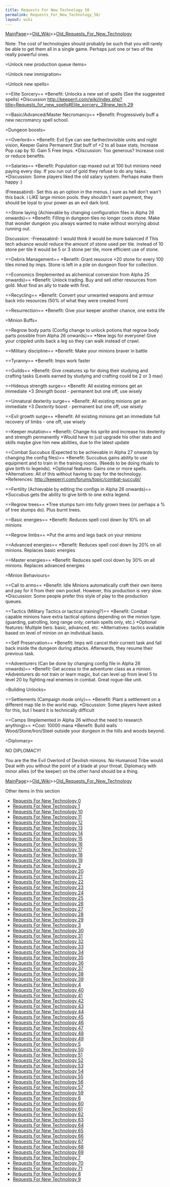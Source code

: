 ```yaml
---
title: Requests For New Technology 58
permalink: Requests_For_New_Technology_58/
layout: wiki
---
```


[MainPage](/keeperrl_wiki/ "wikilink")>>[Old_Wiki](/keeperrl_wiki/Old_Wiki "wikilink")>>[Old_Requests_For_New_Technology](/keeperrl_wiki/Old_Requests_For_New_Technology "wikilink")

Note: The cost of technologies should probably be such that you will rarely be able to get them all in a single game. Perhaps just one or two of the really powerful ones.

=Unlock new production queue items=

=Unlock new immigration=

=Unlock new spells=

==Elite Sorcery==
*Benefit: Unlocks a new set of spells (See the suggested spells)
*Discussion
http://keeperrl.com/wiki/index.php?title=Requests_for_new_spells#Elite_sorcery_.28new_tech.29

==Basic/Advanced/Master Necromancy==
*Benefit: Progressively buff a new necromancy spell school.

=Dungeon boosts=

==Overlord==
*Benefit: Evil Eye can see farther/invisible units and night vision, Keeper Gains Permanent Stat buff of +2 to all base stats, Increase Pop cap by 10. Gain 5 Free Imps.
*Discussion: Too generous? Increase cost or reduce benefits.

==Salaries==
*Benefit: Population cap maxed out at 100 but minions need paying every day. If you run out of gold they refuse to do any tasks.
*Discussion: Some players liked the old salary system. Perhaps make them happy :)

(Freeasabird)- Set this as an option in the menus. I sure as hell don't wan't this back. i LIKE large minion pools. they shouldn't want payment, they should be loyal to your power as an evil dark lord.

==Stone laying (Achievable by changing configuration files in Alpha 26 onwards)==
*Benefit: Filling in dungeon tiles no longer costs stone. Make that wonder dungeon you always wanted to make without worrying about running out.

Discussion: -Freeasabird- I would think it would be more balanced if This tech advance would reduce the amount of stone used per tile. instead of 10 stone per tile it would be 5 or 3 stone per tile, more efficient use of stone.

==Debris Management==
*Benefit: Grant resource +20 stone for every 100 tiles mined by imps. Stone is left in a pile on dungeon floor for collection.

==Economics (Implemented as alchemical conversion from Alpha 25 onwards)==
*Benefit: Unlock trading. Buy and sell other resources from gold. Must find an ally to trade with first.

==Recycling==
*Benefit: Convert your unwanted weapons and armour back into resources (50% of what they were created from)

==Resurrection==
*Benefit: Give your keeper another chance, one extra life

=Minion Buffs=

==Regrow body parts (Config change to unlock potions that regrow body parts possible from Alpha 26 onwards)==
*New legs for everyone! Give your crippled units back a leg so they can walk instead of crawl.

==Military discipline==
*Benefit: Make your minions braver in battle

==Tyranny==
*Benefit: Imps work faster

==Guilds==
*Benefit: Give creatures xp for doing their studying and crafting tasks (Levels earned by studying and crafting could be 2 or 3 max)

==Hideous strength surge==
*Benefit: All existing minions get an immediate +3 _Strength_ boost - permanent but one off, use wisely

==Unnatural dexterity surge==
*Benefit: All existing minions get an immediate +3 _Dexterity_ boost - permanent but one off, use wisely

==Evil growth surge==
*Benefit: All existing minions get an immediate full recovery of limbs - one off, use wisely

==Keeper mutation==
*Benefit: Change his sprite and increase his dexterity and strength permanently
*Would have to just upgrade his other stats and skills maybe give him new abilities, due to the latest update

==Combat Succubus (Expected to be achievable in Alpha 27 onwards by changing the config files)==
*Benefit: Succubus gains ability to use equipment and to train in the training rooms. (Needs to be doing rituals to give birth to legends).
*Optional features: Gains one or more spells.
*Alternatives: All of this without having to pay for the technology.
*References: http://keeperrl.com/forums/topic/combat-succubi/

==Fertility (Achievable by editing the configs in Alpha 26 onwards)==
*Succubus gets the ability to give birth to one extra legend.

==Regrow trees==
*Tree stumps turn into fully grown trees (or perhaps a % of tree stumps do). Plus burnt trees.

==Basic energies==
*Benefit: Reduces spell cool down by 10% on all minions

==Regrow limbs==
*Put the arms and legs back on your minions

==Advanced energies==
*Benefit: Reduces spell cool down by 20% on all minions. Replaces basic energies

==Master energies==
*Benefit: Reduces spell cool down by 30% on all minions. Replaces advanced energies

=Minion Behaviours=

==Call to arms==
*Benefit: Idle Minions automatically craft their own items and pay for it from their own pocket. However, this production is very slow.
*Discussion: Some people prefer this style of play to the production queues.

==Tactics (Military Tactics or tactical training?)==
*Benefit: Combat capable minions have extra tactical options depending on the minion type. (guarding, patrolling, long range only, certain spells only, etc.)
*Optional features: Multiple tiers: basic, advanced, etc.
*Alternatives: tactics available based on level of minion on an individual basis.

==Self Preservation==
*Benefit: Imps will cancel their current task and fall back inside the dungeon during attacks. Afterwards, they resume their previous task.

==Adventurers (Can be done by changing config file in Alpha 26 onwards)==
*Benefit: Get access to the adventurer class as a minion.
*Adventurers do not train or learn magic, but can level up from level 5 to level 20 by fighting real enemies in combat. Great rogue-like unit.

=Building Unlocks=

==Settlements (Campaign mode only)==
*Benefit: Plant a settlement on a different map tile in the world map.
*Discussion: Some players have asked for this, but I heard it is technically difficult

==Camps (Implemented in Alpha 26 without the need to research anything)==
*Cost: 10000 mana
*Benefit: Build walls Wood/Stone/Iron/Steel outside your dungeon in the hills and woods beyond.

=Diplomacy=

NO DIPLOMACY!

You are the the Evil Overlord of Devilish minions. No Humanoid Tribe would Deal with you without the point of a blade at your throat. Diplomacy with minor allies (of the keeper) on the other hand should be a thing.

[MainPage](/keeperrl_wiki/ "wikilink")>>[Old_Wiki](/keeperrl_wiki/Old_Wiki "wikilink")>>[Old_Requests_For_New_Technology](/keeperrl_wiki/Old_Requests_For_New_Technology "wikilink")

Other items in this section
-    [Requests For New Technology 0](/keeperrl_wiki/Requests_For_New_Technology_0 "wikilink")
-    [Requests For New Technology 1](/keeperrl_wiki/Requests_For_New_Technology_1 "wikilink")
-    [Requests For New Technology 10](/keeperrl_wiki/Requests_For_New_Technology_10 "wikilink")
-    [Requests For New Technology 11](/keeperrl_wiki/Requests_For_New_Technology_11 "wikilink")
-    [Requests For New Technology 12](/keeperrl_wiki/Requests_For_New_Technology_12 "wikilink")
-    [Requests For New Technology 13](/keeperrl_wiki/Requests_For_New_Technology_13 "wikilink")
-    [Requests For New Technology 14](/keeperrl_wiki/Requests_For_New_Technology_14 "wikilink")
-    [Requests For New Technology 15](/keeperrl_wiki/Requests_For_New_Technology_15 "wikilink")
-    [Requests For New Technology 16](/keeperrl_wiki/Requests_For_New_Technology_16 "wikilink")
-    [Requests For New Technology 17](/keeperrl_wiki/Requests_For_New_Technology_17 "wikilink")
-    [Requests For New Technology 18](/keeperrl_wiki/Requests_For_New_Technology_18 "wikilink")
-    [Requests For New Technology 19](/keeperrl_wiki/Requests_For_New_Technology_19 "wikilink")
-    [Requests For New Technology 2](/keeperrl_wiki/Requests_For_New_Technology_2 "wikilink")
-    [Requests For New Technology 20](/keeperrl_wiki/Requests_For_New_Technology_20 "wikilink")
-    [Requests For New Technology 21](/keeperrl_wiki/Requests_For_New_Technology_21 "wikilink")
-    [Requests For New Technology 22](/keeperrl_wiki/Requests_For_New_Technology_22 "wikilink")
-    [Requests For New Technology 23](/keeperrl_wiki/Requests_For_New_Technology_23 "wikilink")
-    [Requests For New Technology 24](/keeperrl_wiki/Requests_For_New_Technology_24 "wikilink")
-    [Requests For New Technology 25](/keeperrl_wiki/Requests_For_New_Technology_25 "wikilink")
-    [Requests For New Technology 26](/keeperrl_wiki/Requests_For_New_Technology_26 "wikilink")
-    [Requests For New Technology 27](/keeperrl_wiki/Requests_For_New_Technology_27 "wikilink")
-    [Requests For New Technology 28](/keeperrl_wiki/Requests_For_New_Technology_28 "wikilink")
-    [Requests For New Technology 29](/keeperrl_wiki/Requests_For_New_Technology_29 "wikilink")
-    [Requests For New Technology 3](/keeperrl_wiki/Requests_For_New_Technology_3 "wikilink")
-    [Requests For New Technology 30](/keeperrl_wiki/Requests_For_New_Technology_30 "wikilink")
-    [Requests For New Technology 31](/keeperrl_wiki/Requests_For_New_Technology_31 "wikilink")
-    [Requests For New Technology 32](/keeperrl_wiki/Requests_For_New_Technology_32 "wikilink")
-    [Requests For New Technology 33](/keeperrl_wiki/Requests_For_New_Technology_33 "wikilink")
-    [Requests For New Technology 34](/keeperrl_wiki/Requests_For_New_Technology_34 "wikilink")
-    [Requests For New Technology 35](/keeperrl_wiki/Requests_For_New_Technology_35 "wikilink")
-    [Requests For New Technology 36](/keeperrl_wiki/Requests_For_New_Technology_36 "wikilink")
-    [Requests For New Technology 37](/keeperrl_wiki/Requests_For_New_Technology_37 "wikilink")
-    [Requests For New Technology 38](/keeperrl_wiki/Requests_For_New_Technology_38 "wikilink")
-    [Requests For New Technology 39](/keeperrl_wiki/Requests_For_New_Technology_39 "wikilink")
-    [Requests For New Technology 4](/keeperrl_wiki/Requests_For_New_Technology_4 "wikilink")
-    [Requests For New Technology 40](/keeperrl_wiki/Requests_For_New_Technology_40 "wikilink")
-    [Requests For New Technology 41](/keeperrl_wiki/Requests_For_New_Technology_41 "wikilink")
-    [Requests For New Technology 42](/keeperrl_wiki/Requests_For_New_Technology_42 "wikilink")
-    [Requests For New Technology 43](/keeperrl_wiki/Requests_For_New_Technology_43 "wikilink")
-    [Requests For New Technology 44](/keeperrl_wiki/Requests_For_New_Technology_44 "wikilink")
-    [Requests For New Technology 45](/keeperrl_wiki/Requests_For_New_Technology_45 "wikilink")
-    [Requests For New Technology 46](/keeperrl_wiki/Requests_For_New_Technology_46 "wikilink")
-    [Requests For New Technology 47](/keeperrl_wiki/Requests_For_New_Technology_47 "wikilink")
-    [Requests For New Technology 48](/keeperrl_wiki/Requests_For_New_Technology_48 "wikilink")
-    [Requests For New Technology 49](/keeperrl_wiki/Requests_For_New_Technology_49 "wikilink")
-    [Requests For New Technology 5](/keeperrl_wiki/Requests_For_New_Technology_5 "wikilink")
-    [Requests For New Technology 50](/keeperrl_wiki/Requests_For_New_Technology_50 "wikilink")
-    [Requests For New Technology 51](/keeperrl_wiki/Requests_For_New_Technology_51 "wikilink")
-    [Requests For New Technology 52](/keeperrl_wiki/Requests_For_New_Technology_52 "wikilink")
-    [Requests For New Technology 53](/keeperrl_wiki/Requests_For_New_Technology_53 "wikilink")
-    [Requests For New Technology 54](/keeperrl_wiki/Requests_For_New_Technology_54 "wikilink")
-    [Requests For New Technology 55](/keeperrl_wiki/Requests_For_New_Technology_55 "wikilink")
-    [Requests For New Technology 56](/keeperrl_wiki/Requests_For_New_Technology_56 "wikilink")
-    [Requests For New Technology 57](/keeperrl_wiki/Requests_For_New_Technology_57 "wikilink")
-    [Requests For New Technology 59](/keeperrl_wiki/Requests_For_New_Technology_59 "wikilink")
-    [Requests For New Technology 6](/keeperrl_wiki/Requests_For_New_Technology_6 "wikilink")
-    [Requests For New Technology 60](/keeperrl_wiki/Requests_For_New_Technology_60 "wikilink")
-    [Requests For New Technology 61](/keeperrl_wiki/Requests_For_New_Technology_61 "wikilink")
-    [Requests For New Technology 62](/keeperrl_wiki/Requests_For_New_Technology_62 "wikilink")
-    [Requests For New Technology 63](/keeperrl_wiki/Requests_For_New_Technology_63 "wikilink")
-    [Requests For New Technology 64](/keeperrl_wiki/Requests_For_New_Technology_64 "wikilink")
-    [Requests For New Technology 65](/keeperrl_wiki/Requests_For_New_Technology_65 "wikilink")
-    [Requests For New Technology 66](/keeperrl_wiki/Requests_For_New_Technology_66 "wikilink")
-    [Requests For New Technology 67](/keeperrl_wiki/Requests_For_New_Technology_67 "wikilink")
-    [Requests For New Technology 68](/keeperrl_wiki/Requests_For_New_Technology_68 "wikilink")
-    [Requests For New Technology 69](/keeperrl_wiki/Requests_For_New_Technology_69 "wikilink")
-    [Requests For New Technology 7](/keeperrl_wiki/Requests_For_New_Technology_7 "wikilink")
-    [Requests For New Technology 70](/keeperrl_wiki/Requests_For_New_Technology_70 "wikilink")
-    [Requests For New Technology 71](/keeperrl_wiki/Requests_For_New_Technology_71 "wikilink")
-    [Requests For New Technology 8](/keeperrl_wiki/Requests_For_New_Technology_8 "wikilink")
-    [Requests For New Technology 9](/keeperrl_wiki/Requests_For_New_Technology_9 "wikilink")
